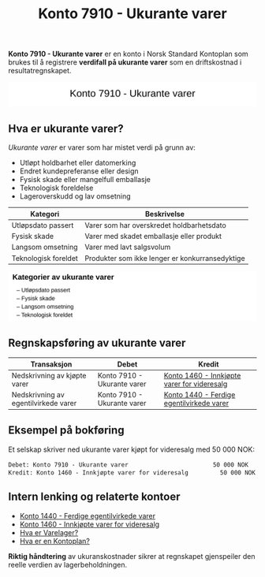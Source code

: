 ﻿---
title: "Konto 7910 - Ukurante varer"
seoTitle: "Konto 7910 | Ukurante varer | Kontoplan"
description: "Konto 7910 brukes til nedskrivning av ukurante varer. Lær kriterier, bokføring, eksempler og relaterte lagerkonti i Norsk Standard Kontoplan."
summary: "Kort om konto 7910 for ukurante varer: når du nedskriver og hvordan det føres."
---

**Konto 7910 - Ukurante varer** er en konto i Norsk Standard Kontoplan som brukes til å registrere **verdifall på ukurante varer** som en driftskostnad i resultatregnskapet.

![Illustrasjon av konto 7910 Ukurante varer](7910-ukurante-varer-image.svg)

## Hva er ukurante varer?

*Ukurante varer* er varer som har mistet verdi på grunn av:

* Utløpt holdbarhet eller datomerking
* Endret kundepreferanse eller design
* Fysisk skade eller mangelfull emballasje
* Teknologisk foreldelse
* Lageroverskudd og lav omsetning

| Kategori              | Beskrivelse                                     |
|-----------------------|-------------------------------------------------|
| Utløpsdato passert    | Varer som har overskredet holdbarhetsdato       |
| Fysisk skade          | Varer med skadet emballasje eller produkt       |
| Langsom omsetning     | Varer med lavt salgsvolum                       |
| Teknologisk foreldet  | Produkter som ikke lenger er konkurransedyktige |

![Kategorier av ukurante varer](7910-kategorier-ukurante-varer.svg)

## Regnskapsføring av ukurante varer

| Transaksjon                        | Debet                       | Kredit                                                    |
|------------------------------------|-----------------------------|-----------------------------------------------------------|
| Nedskrivning av kjøpte varer       | Konto 7910 - Ukurante varer | [Konto 1460 - Innkjøpte varer for videresalg](/blogs/kontoplan/1460-innkjopte-varer-for-videresalg "Konto 1460 - Innkjøpte varer for videresalg") |
| Nedskrivning av egentilvirkede varer | Konto 7910 - Ukurante varer | [Konto 1440 - Ferdige egentilvirkede varer](/blogs/kontoplan/1440-ferdige-egentilvirkede-varer "Konto 1440 - Ferdige egentilvirkede varer") |

## Eksempel på bokføring

Et selskap skriver ned ukurante varer kjøpt for videresalg med 50 000 NOK:

```plaintext
Debet: Konto 7910 - Ukurante varer                        50 000 NOK
Kredit: Konto 1460 - Innkjøpte varer for videresalg         50 000 NOK
```

## Intern lenking og relaterte kontoer

* [Konto 1440 - Ferdige egentilvirkede varer](/blogs/kontoplan/1440-ferdige-egentilvirkede-varer "Konto 1440 - Ferdige egentilvirkede varer")
* [Konto 1460 - Innkjøpte varer for videresalg](/blogs/kontoplan/1460-innkjopte-varer-for-videresalg "Konto 1460 - Innkjøpte varer for videresalg")
* [Hva er Varelager?](/blogs/regnskap/hva-er-varelager "Hva er Varelager? Komplett Guide til Lagerføring og Verdivurdering")
* [Hva er en Kontoplan?](/blogs/regnskap/hva-er-kontoplan "Hva er en Kontoplan? Komplett Guide til Kontoplaner i Norsk Regnskap")

**Riktig håndtering** av ukuranskostnader sikrer at regnskapet gjenspeiler den reelle verdien av lagerbeholdningen.






